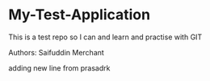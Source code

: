 # My-Test-Application
This is a test repo so I can and learn and practise with GIT

Authors: Saifuddin Merchant


adding new line from prasadrk
